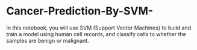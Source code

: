 # Cancer-Prediction-By-SVM-
In this notebook, you will use SVM (Support Vector Machines) to build and train a model using human cell records, and classify cells to whether the samples are benign or malignant.
